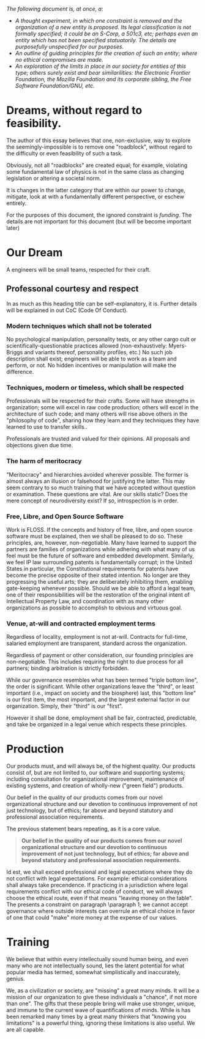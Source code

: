 _The following document is, at once, a:_
* _A thought experiment, in which one constraint is removed and the organization of a new entity is proposed. Its legal classification is not formally specified; it could be an S-Corp, a 501c3, etc; perhaps even an entity which has not been specified statuatorily. The details are purposefully unspecified for our purposes._
* _An outline of guiding principles for the creation of such an entity; where no ethical compromises are made._
* _An exploration of the limits in place in our society for entities of this type; others surely exist and bear similarilities: the Electronic Frontier Foundation, the Mozilla Foundation and its corporate sibling, the Free Software Foundation/GNU, etc._

# Dreams, without regard to feasibility.
The author of this essay believes that one, non-exclusive, way to explore the seemingly-impossible is to remove one "roadblock", without regard to the difficulty or even feasibility of such a task.

Obviously, not all "roadblocks" are created equal; for example, violating some fundamental law of physics is not in the same class as changing legislation or altering a societal norm.

It is changes in the latter category that are within our power to change, mitigate, look at with a fundamentally different perspective, or eschew entirely.

For the purposes of this document, the ignored constraint is _funding_. The details are not important for this document (but will be become important later)

# Our Dream
A engineers will be small teams, respected for their craft. 

## Professonal courtesy and respect

In as much as this heading title can be self-explanatory, it is. Further details will be explained in out CoC (Code Of Conduct).

### Modern techniques which shall not be tolerated
No psychological manipulation, personality tests, or any other cargo cult or scientifically-questionable practices allowed (non-exhaustively: Myers-Briggs and variants thereof, personality profiles, etc.) No such job description shall exist; engineers will be able to work as a team and perform, or not. No hidden incentives or manipulation will make the difference.

### Techniques, modern or timeless, which shall be respected
Professionals will be respected for their crafts. Some will have strengths in organization; some will excel in raw code production; others will excel in the architecture of such code; and many others will rise above others in the "philosophy of code", sharing how they learn and they techniques they have learned to use to transfer skills..

Professionals are trusted and valued for their opinions. All proposals and objections given due time. 


### The harm of meritocracy
"Meritocracy" and hierarchies avoided wherever possible. The former is almost always an illusion or falsehood for justifying the latter. This may seem contrary to so much training that we have accepted without question or examination. These questions are vital. Are our skills static? Does the mere concept of neurodiversity exist? If so, introspection is in order.

### Free, Libre, and Open Source Software
Work is FLOSS. If the concepts and history of free, libre, and open source software must be explained, then we shall be pleased to do so. These principles, are, however, non-negotiable. Many have learned to support the partners are families of organizations while adhering with what many of us feel must be the future of software and embedded development. Similarly, we feel IP law surrounding patents is fundamentally corrupt; in the United States in particular, the Constitutional requirements for patents have become the precise opposite of their stated intention. No longer are they progressing the useful arts; they are deliberately inhibiting them, enabling gate-keeping whenever possible. Should we be able to afford a legal team, one of their responsibilities will be the restoration of the original intent of Intellectual Property Law, and coordination with as many other organizations as possible to accomplish to obvious and virtuous goal.


### Venue, at-will and contracted employment terms
Regardless of locality, employment is not at-will. Contracts for full-time, salaried employment are transparent, standard across the organization.

Regardless of payment or other consideration, our founding principles are non-negotiable. This includes requiring the right to due process for all partners; binding arbitration is strictly forbidden.

While our governance resembles what has been termed "triple bottom line", the order is significant. While other organizations leave the "third", or least important (i.e., impact on society and the biosphere) last, this "bottom line" is our first item, the most important, and the largest external factor in our organization. Simply, their "third" is our "first".

However it shall be done, employment shall be fair, contracted, predictable, and take be organized in a legal venue which respects these principles.

# Production

Our products must, and will always be, of the highest quality. Our products consist of, but are not limited to, our software and supporting systems; including consultation for organizational improvement, maintenance of existing systems, and creation of wholly-new ("green field") products.

Our belief in the quality of our products comes from our novel organizational structure and our devotion to continuous improvement of not just technology, but of ethics; far above and beyond statutory and professional association requirements.

The previous statement bears repeating, as it is a core value.

>**Our belief in the quality of our products comes from our novel organizational structure and our devotion to continuous improvement of not just technology, but of ethics; far above and beyond statutory and professional association requirements.**

Id est, we shall exceed professional and legal expectations where they do not conflict with legal expectations. For example: ethical considerations shall always take precendence. If practicing in a jurisdiction where legal requirements conflict with our ethical code of conduct, we will always choose the ethical route, even if that means "leaving money on the table". The presents a constraint on paragraph \paragraph 1; we cannot accept governance where outside interests can overrule an ethical choice in favor of one that could "make" more money at the expense of our values.

# Training

We believe that within every intellectually sound human being, and even many who are not intellectually sound, lies the latent potential for what popular media has termed, somewhat simplistically and inaccurately, genius.

We, as a civilization or society, are "missing" a great many minds. It will be a mission of our organization to give these individuals a "chance", if not more than one". The gifts that these people bring will make use stronger, unique, and immune to the current wave of quantifications of minds. While is has been remarked many times by a great many thinkers that "knowing you limitations" is a powerful thing, ignoring these limitations is also useful. We are all capable.